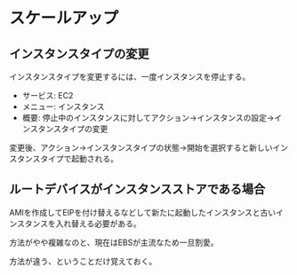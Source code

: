 # スケールアップ

## インスタンスタイプの変更

インスタンスタイプを変更するには、一度インスタンスを停止する。

* サービス: EC2
* メニュー: インスタンス
* 概要: 停止中のインスタンスに対してアクション→インスタンスの設定→インスタンスタイプの変更

変更後、アクション→インスタンスタイプの状態→開始を選択すると新しいインスタンスタイプで起動される。

## ルートデバイスがインスタンスストアである場合

AMIを作成してEIPを付け替えるなどして新たに起動したインスタンスと古いインスタンスを入れ替える必要がある。

方法がやや複雑なのと、現在はEBSが主流なため一旦割愛。

方法が違う、ということだけ覚えておく。
